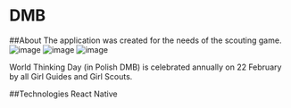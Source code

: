 # DMB

##About
The application was created for the needs of the scouting game.
![image](https://user-images.githubusercontent.com/70780585/180888856-df24e233-e160-4dae-b39f-3410b2caa881.png)
![image](https://user-images.githubusercontent.com/70780585/180888887-036e53c8-23bb-4642-9ff3-125cc12fe56d.png)
![image](https://user-images.githubusercontent.com/70780585/180888916-aa90a301-86e6-493b-991c-a5e54034f53f.png)

World Thinking Day (in Polish DMB) is celebrated annually on 22 February by all Girl Guides and Girl Scouts.

##Technologies
React Native

